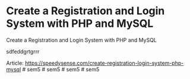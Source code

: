 # Create a Registration and Login System with PHP and MySQL
Create a Registration and Login System with PHP and MySQL

sdfeddgrtgrrr

Article: https://speedysense.com/create-registration-login-system-php-mysql
#   s e m 5 
 
 #   s e m 5 
 
 #   s e m 5 
 
 #   s e m 5 
 
 